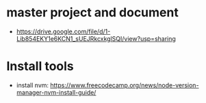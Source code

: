 # master project and document

- https://drive.google.com/file/d/1-Lib854EKY1e6KCN1_sUEJRkcxkglSQI/view?usp=sharing

# Install tools

- install nvm: https://www.freecodecamp.org/news/node-version-manager-nvm-install-guide/
